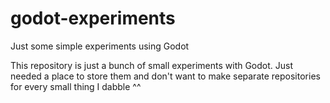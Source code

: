 # godot-experiments
Just some simple experiments using Godot

This repository is just a bunch of small experiments with Godot.
Just needed a place to store them and don't want to make separate repositories for every small thing I dabble ^^
